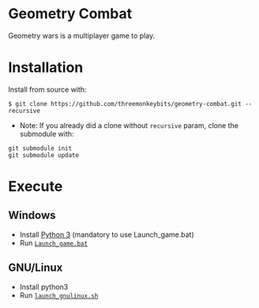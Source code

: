 # Geometry Combat

Geometry wars is a multiplayer game to play.

# Installation

Install from source with:

```
$ git clone https://github.com/threemonkeybits/geometry-combat.git --recursive
```

* Note: If you already did a clone without `recursive` param, clone the submodule with:

```
git submodule init
git submodule update
```

# Execute

## Windows

* Install [Python 3](https://www.python.org/downloads/) (mandatory to use Launch_game.bat)
* Run [`Launch_game.bat`](https://github.com/threemonkeybits/geometry-combat/blob/master/Launch_game.bat)

## GNU/Linux

* Install python3
* Run [`launch_gnulinux.sh`](https://github.com/threemonkeybits/geometry-combat/blob/master/launch_gnulinux.sh)
